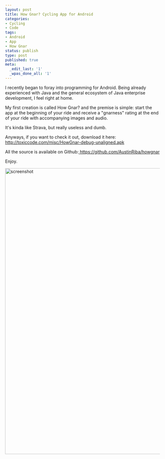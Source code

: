 ```yaml
---
layout: post
title: How Gnar? Cycling App for Android
categories:
- Cycling
- Code
tags:
- Android
- App
- How Gnar
status: publish
type: post
published: true
meta:
  _edit_last: '1'
  _wpas_done_all: '1'
---
```

I recently began to foray into programming for Android. Being already experienced with Java and the general ecosystem of Java enterprise development, I feel right at home.

My first creation is called How Gnar? and the premise is simple: start the app at the beginning of your ride and receive a "gnarness" rating at the end of your ride with accompanying images and audio.

It's kinda like Strava, but really useless and dumb.

Anyways, if you want to check it out, download it here: <a href="http://toxiccode.com/misc/HowGnar-debug-unaligned.apk">http://toxiccode.com/misc/HowGnar-debug-unaligned.apk</a>

All the source is available on Github:<a href="https://github.com/AustinRiba/howgnar"> https://github.com/AustinRiba/howgnar</a>

Enjoy.

<a href="https://s3-us-west-2.amazonaws.com/pedaldp/uploads/2013/05/screenshot.png"><img class="aligncenter size-large wp-image-613" alt="screenshot" src="https://s3-us-west-2.amazonaws.com/pedaldp/uploads/2013/05/screenshot-576x1024.png" width="524" height="931" /></a>

&nbsp;
